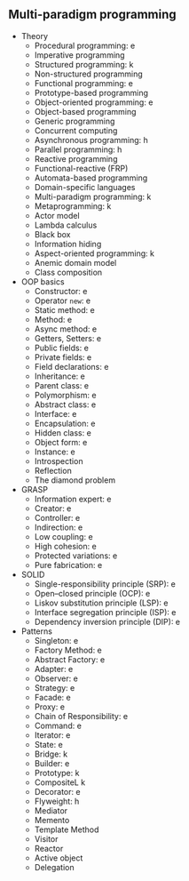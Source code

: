 ## Multi-paradigm programming

- Theory
  - Procedural programming: e
  - Imperative programming
  - Structured programming: k
  - Non-structured programming
  - Functional programming: e
  - Prototype-based programming
  - Object-oriented programming: e
  - Object-based programming
  - Generic programming
  - Concurrent computing
  - Asynchronous programming: h
  - Parallel programming: h
  - Reactive programming
  - Functional-reactive (FRP)
  - Automata-based programming
  - Domain-specific languages
  - Multi-paradigm programming: k
  - Metaprogramming: k
  - Actor model
  - Lambda calculus
  - Black box
  - Information hiding
  - Aspect-oriented programming: k
  - Anemic domain model
  - Class composition
- OOP basics
  - Constructor: e
  - Operator `new`: e
  - Static method: e
  - Method: e
  - Async method: e
  - Getters, Setters: e
  - Public fields: e
  - Private fields: e
  - Field declarations: e
  - Inheritance: e
  - Parent class: e
  - Polymorphism: e
  - Abstract class: e
  - Interface: e
  - Encapsulation: e
  - Hidden class: e
  - Object form: e
  - Instance: e
  - Introspection
  - Reflection
  - The diamond problem
- GRASP
  - Information expert: e
  - Creator: e
  - Controller: e
  - Indirection: e
  - Low coupling: e
  - High cohesion: e
  - Protected variations: e
  - Pure fabrication: e
- SOLID
  - Single-responsibility principle (SRP): e
  - Open–closed principle (OCP): e
  - Liskov substitution principle (LSP): e
  - Interface segregation principle (ISP): e
  - Dependency inversion principle (DIP): e
- Patterns
  - Singleton: e
  - Factory Method: e
  - Abstract Factory: e
  - Adapter: e
  - Observer: e
  - Strategy: e
  - Facade: e
  - Proxy: e
  - Chain of Responsibility: e
  - Command: e
  - Iterator: e
  - State: e
  - Bridge: k
  - Builder: e
  - Prototype: k
  - CompositeL k
  - Decorator: e
  - Flyweight: h
  - Mediator
  - Memento
  - Template Method
  - Visitor
  - Reactor
  - Active object
  - Delegation
